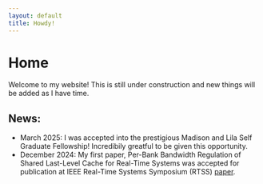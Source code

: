 ```yaml
---
layout: default
title: Howdy!
---
```


# Home
Welcome to my website! This is still under construction and new things will be added as I have time.

## News:
* March 2025: I was accepted into the prestigious Madison and Lila Self Graduate Fellowship! Incredibily greatful to be given this opportunity.
* December 2024: My first paper, Per-Bank Bandwidth Regulation of Shared Last-Level Cache for Real-Time Systems was accepted for publication at IEEE Real-Time Systems Symposium (RTSS) [paper](https://arxiv.org/pdf/2410.14003). 